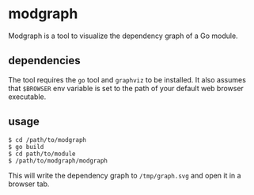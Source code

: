 # modgraph

Modgraph is a tool to visualize the dependency graph of a Go module.

## dependencies

The tool requires the `go` tool and  `graphviz` to be installed. It also
assumes that `$BROWSER` env variable is set to the path of your default web
browser executable.

## usage

```
$ cd /path/to/modgraph
$ go build
$ cd path/to/module
$ /path/to/modgraph/modgraph
```

This will write the dependency graph to `/tmp/graph.svg` and open it in a
browser tab.
